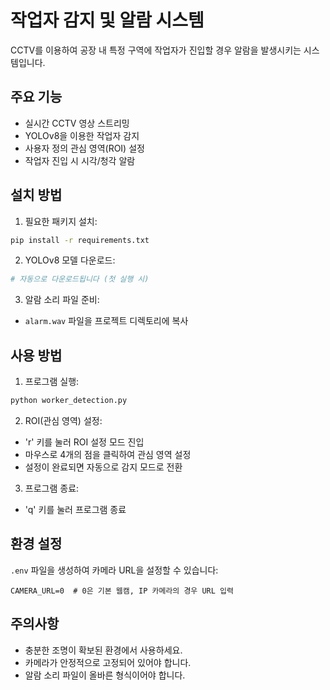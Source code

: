 # 작업자 감지 및 알람 시스템

CCTV를 이용하여 공장 내 특정 구역에 작업자가 진입할 경우 알람을 발생시키는 시스템입니다.

## 주요 기능

- 실시간 CCTV 영상 스트리밍
- YOLOv8을 이용한 작업자 감지
- 사용자 정의 관심 영역(ROI) 설정
- 작업자 진입 시 시각/청각 알람

## 설치 방법

1. 필요한 패키지 설치:
```bash
pip install -r requirements.txt
```

2. YOLOv8 모델 다운로드:
```bash
# 자동으로 다운로드됩니다 (첫 실행 시)
```

3. 알람 소리 파일 준비:
- `alarm.wav` 파일을 프로젝트 디렉토리에 복사

## 사용 방법

1. 프로그램 실행:
```bash
python worker_detection.py
```

2. ROI(관심 영역) 설정:
- 'r' 키를 눌러 ROI 설정 모드 진입
- 마우스로 4개의 점을 클릭하여 관심 영역 설정
- 설정이 완료되면 자동으로 감지 모드로 전환

3. 프로그램 종료:
- 'q' 키를 눌러 프로그램 종료

## 환경 설정

`.env` 파일을 생성하여 카메라 URL을 설정할 수 있습니다:
```
CAMERA_URL=0  # 0은 기본 웹캠, IP 카메라의 경우 URL 입력
```

## 주의사항

- 충분한 조명이 확보된 환경에서 사용하세요.
- 카메라가 안정적으로 고정되어 있어야 합니다.
- 알람 소리 파일이 올바른 형식이어야 합니다. 